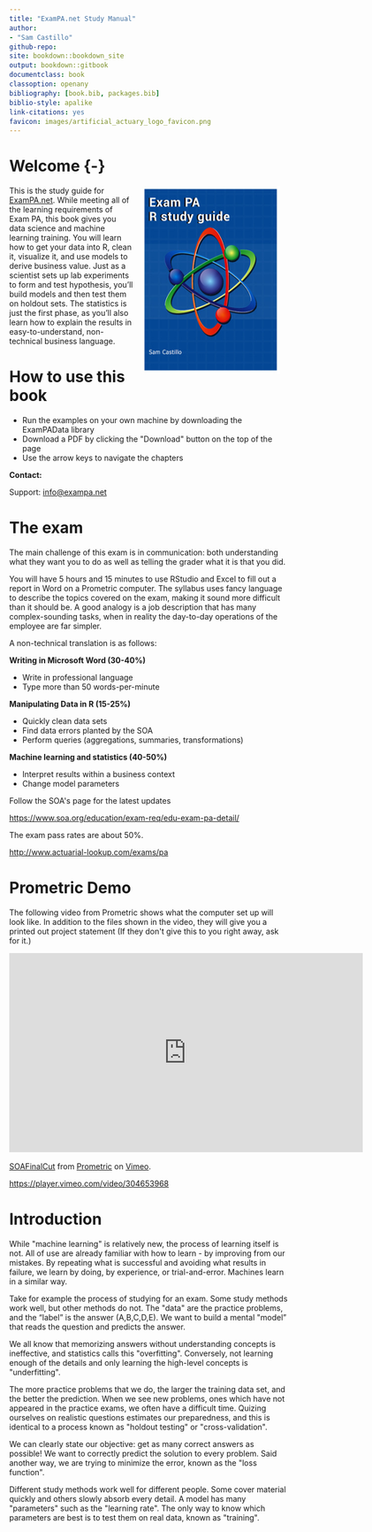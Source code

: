 ```yaml
--- 
title: "ExamPA.net Study Manual"
author: 
- "Sam Castillo"
github-repo: 
site: bookdown::bookdown_site
output: bookdown::gitbook
documentclass: book
classoption: openany
bibliography: [book.bib, packages.bib]
biblio-style: apalike
link-citations: yes
favicon: images/artificial_actuary_logo_favicon.png
---
```


# Welcome {-} 

<img src="https://raw.githubusercontent.com/sdcastillo/ExamPAContent/master/book_cover.jpg" width="250" height="340" alt="Cover image" align="right" style="margin: 0 1em 0 1em" />This is the study guide for [ExamPA.net](https://exampa.net/).  While meeting all of the learning requirements of Exam PA, this book gives you data science and machine learning training.  You will learn how to get your data into R, clean it, visualize it, and use models to derive business value.  Just as a scientist sets up lab experiments to form and test hypothesis, you’ll build models and then test them on holdout sets.  The statistics is just the first phase, as you’ll also learn how to explain the results in easy-to-understand, non-technical business language.

# How to use this book

* Run the examples on your own machine by downloading the ExamPAData library
* Download a PDF by clicking the "Download" button on the top of the page
* Use the arrow keys to navigate the chapters

**Contact:**

Support: info@exampa.net

# The exam

The main challenge  of this exam is in communication: both understanding what they want you to do as well as telling the grader what it is that you did.

You will have 5 hours and 15 minutes to use RStudio and Excel to fill out a report in Word on a Prometric computer.  The syllabus uses fancy language to describe the topics covered on the exam, making it sound more difficult than it should be.  A good analogy is a job description that has many complex-sounding tasks, when in reality the day-to-day operations of the employee are far simpler.

A non-technical translation is as follows:

**Writing in Microsoft Word (30-40%)**

- Write in professional language
- Type more than 50 words-per-minute

**Manipulating Data in R (15-25%)**

- Quickly clean data sets
- Find data errors planted by the SOA
- Perform queries (aggregations, summaries, transformations)

**Machine learning and statistics (40-50%)**

- Interpret results within a business context
- Change model parameters

Follow the SOA's page for the latest updates

https://www.soa.org/education/exam-req/edu-exam-pa-detail/

The exam pass rates are about 50%.

http://www.actuarial-lookup.com/exams/pa

# Prometric Demo

The following video from Prometric shows what the computer set up will look like.  In addition to the files shown in the video, they will give you a printed out project statement (If they don't give this to you right away, ask for it.)

<iframe src="https://player.vimeo.com/video/304653968" width="640" height="360" frameborder="0" allow="autoplay; fullscreen" allowfullscreen></iframe>
<p><a href="https://vimeo.com/304653968">SOAFinalCut</a> from <a href="https://vimeo.com/user10231556">Prometric</a> on <a href="https://vimeo.com">Vimeo</a>.</p>

https://player.vimeo.com/video/304653968

# Introduction

While "machine learning" is relatively new, the process of learning itself is not.   All of use are already familiar with how to learn - by improving from our mistakes.  By repeating what is successful and avoiding what results in failure, we learn by doing, by experience, or trial-and-error.  Machines learn in a similar way.

Take for example the process of studying for an exam.  Some study methods work well, but other methods do not.  The "data" are the practice problems, and the “label” is the answer (A,B,C,D,E).  We want to build a mental "model” that reads the question and predicts the answer.

We all know that memorizing answers without understanding concepts is ineffective, and statistics calls this "overfitting".  Conversely, not learning enough of the details and only learning the high-level concepts is "underfitting".

The more practice problems that we do, the larger the training data set, and the better the prediction.  When we see new problems, ones which have not appeared in the practice exams, we often have a difficult time. Quizing ourselves on realistic questions estimates our preparedness, and this is identical to a process known as "holdout testing" or "cross-validation". 

We can clearly state our objective: get as many correct answers as possible! We want to correctly predict the solution to every problem.  Said another way, we are trying to minimize the error, known as the "loss function".  

Different study methods work well for different people.  Some cover material quickly and others slowly absorb every detail.  A model has many "parameters" such as the "learning rate".  The only way to know which parameters are best is to test them on real data, known as "training".
